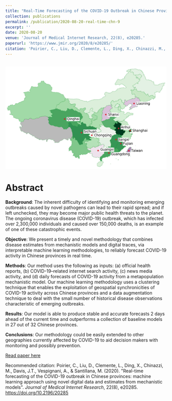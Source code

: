 ```yaml
---
title: "Real-Time Forecasting of the COVID-19 Outbreak in Chinese Provinces: Machine Learning Approach Using Novel Digital Data and Estimates From Mechanistic Models"
collection: publications
permalink: /publication/2020-08-20-real-time-chn-9
excerpt: ''
date: 2020-08-20
venue: 'Journal of Medical Internet Research, 22(8), e20285.'
paperurl: 'https://www.jmir.org/2020/8/e20285/'
citation: 'Poirier, C., Liu, D., Clemente, L., Ding, X., Chinazzi, M., Davis, J.T., Vespignani, A., & Santillana, M. (2020). Journal of Medical Internet Research, 22(8), e20285'
---
```


<br/><img src='/images/real-time-chn.jpg'>

# Abstract
__Background__: The inherent difficulty of identifying and monitoring emerging outbreaks caused by novel pathogens can lead to their rapid spread; and if left unchecked, they may become major public health threats to the planet. The ongoing coronavirus disease (COVID-19) outbreak, which has infected over 2,300,000 individuals and caused over 150,000 deaths, is an example of one of these catastrophic events.

__Objective__: We present a timely and novel methodology that combines disease estimates from mechanistic models and digital traces, via interpretable machine learning methodologies, to reliably forecast COVID-19 activity in Chinese provinces in real time.

__Methods__: Our method uses the following as inputs: (a) official health reports, (b) COVID-19–related internet search activity, (c) news media activity, and (d) daily forecasts of COVID-19 activity from a metapopulation mechanistic model. Our machine learning methodology uses a clustering technique that enables the exploitation of geospatial synchronicities of COVID-19 activity across Chinese provinces and a data augmentation technique to deal with the small number of historical disease observations characteristic of emerging outbreaks.

__Results__: Our model is able to produce stable and accurate forecasts 2 days ahead of the current time and outperforms a collection of baseline models in 27 out of 32 Chinese provinces.

__Conclusions__: Our methodology could be easily extended to other geographies currently affected by COVID-19 to aid decision makers with monitoring and possibly prevention.



[Read paper here](https://www.jmir.org/2020/8/e20285/)

Recommended citation: Poirier, C., Liu, D., Clemente, L., Ding, X., Chinazzi, M., Davis, J.T., Vespignani, A., & Santillana, M. (2020). &quot;Real-time forecasting of the COVID-19 outbreak in Chinese provinces: machine learning approach using novel digital data and estimates from mechanistic models&quot;. <i>Journal of Medical Internet Research</i>, 22(8), e20285. https://doi.org/10.2196/20285